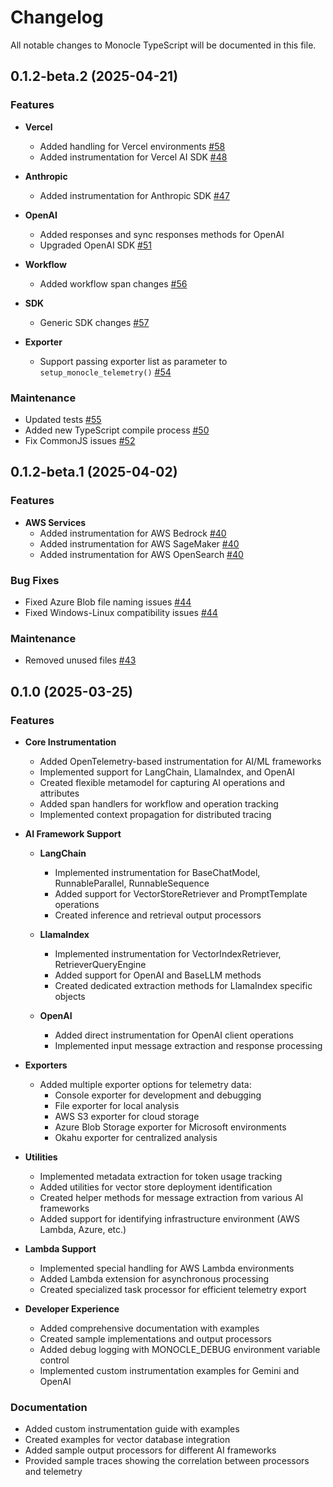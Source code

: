 # Changelog

All notable changes to Monocle TypeScript will be documented in this file.

## 0.1.2-beta.2 (2025-04-21)

### Features

- **Vercel**
  - Added handling for Vercel environments [#58](https://github.com/monocle2ai/monocle-typescript/pull/58)
  - Added instrumentation for Vercel AI SDK [#48](https://github.com/monocle2ai/monocle-typescript/pull/48)

- **Anthropic**
  - Added instrumentation for Anthropic SDK [#47](https://github.com/monocle2ai/monocle-typescript/pull/47)

- **OpenAI**
  - Added responses and sync responses methods for OpenAI
  - Upgraded OpenAI SDK [#51](https://github.com/monocle2ai/monocle-typescript/pull/51)

- **Workflow**
  - Added workflow span changes [#56](https://github.com/monocle2ai/monocle-typescript/pull/56)

- **SDK**
  - Generic SDK changes [#57](https://github.com/monocle2ai/monocle-typescript/pull/57)

- **Exporter**
  - Support passing exporter list as parameter to `setup_monocle_telemetry()` [#54](https://github.com/monocle2ai/monocle-typescript/pull/54)

### Maintenance

- Updated tests [#55](https://github.com/monocle2ai/monocle-typescript/pull/55)
- Added new TypeScript compile process [#50](https://github.com/monocle2ai/monocle-typescript/pull/50)
- Fix CommonJS issues [#52](https://github.com/monocle2ai/monocle-typescript/pull/52)

## 0.1.2-beta.1 (2025-04-02)

### Features

- **AWS Services**
  - Added instrumentation for AWS Bedrock [#40](https://github.com/monocle2ai/monocle-typescript/pull/40)
  - Added instrumentation for AWS SageMaker [#40](https://github.com/monocle2ai/monocle-typescript/pull/40)
  - Added instrumentation for AWS OpenSearch [#40](https://github.com/monocle2ai/monocle-typescript/pull/40)

### Bug Fixes

- Fixed Azure Blob file naming issues [#44](https://github.com/monocle2ai/monocle-typescript/pull/44)
- Fixed Windows-Linux compatibility issues [#44](https://github.com/monocle2ai/monocle-typescript/pull/44)

### Maintenance

- Removed unused files [#43](https://github.com/monocle2ai/monocle-typescript/pull/43)

## 0.1.0 (2025-03-25)

### Features

- **Core Instrumentation**
  - Added OpenTelemetry-based instrumentation for AI/ML frameworks
  - Implemented support for LangChain, LlamaIndex, and OpenAI
  - Created flexible metamodel for capturing AI operations and attributes
  - Added span handlers for workflow and operation tracking
  - Implemented context propagation for distributed tracing

- **AI Framework Support**
  - **LangChain**
    - Implemented instrumentation for BaseChatModel, RunnableParallel, RunnableSequence
    - Added support for VectorStoreRetriever and PromptTemplate operations
    - Created inference and retrieval output processors
  
  - **LlamaIndex**
    - Implemented instrumentation for VectorIndexRetriever, RetrieverQueryEngine
    - Added support for OpenAI and BaseLLM methods
    - Created dedicated extraction methods for LlamaIndex specific objects

  - **OpenAI**
    - Added direct instrumentation for OpenAI client operations
    - Implemented input message extraction and response processing

- **Exporters**
  - Added multiple exporter options for telemetry data:
    - Console exporter for development and debugging
    - File exporter for local analysis
    - AWS S3 exporter for cloud storage
    - Azure Blob Storage exporter for Microsoft environments
    - Okahu exporter for centralized analysis

- **Utilities**
  - Implemented metadata extraction for token usage tracking
  - Added utilities for vector store deployment identification
  - Created helper methods for message extraction from various AI frameworks
  - Added support for identifying infrastructure environment (AWS Lambda, Azure, etc.)

- **Lambda Support**
  - Implemented special handling for AWS Lambda environments
  - Added Lambda extension for asynchronous processing
  - Created specialized task processor for efficient telemetry export

- **Developer Experience**
  - Added comprehensive documentation with examples
  - Created sample implementations and output processors
  - Added debug logging with MONOCLE_DEBUG environment variable control
  - Implemented custom instrumentation examples for Gemini and OpenAI

### Documentation
- Added custom instrumentation guide with examples
- Created examples for vector database integration
- Added sample output processors for different AI frameworks
- Provided sample traces showing the correlation between processors and telemetry
